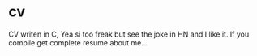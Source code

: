 # cv
CV writen in C, Yea si too freak but see the joke in HN and I like it.
If you compile get complete resume about me...
